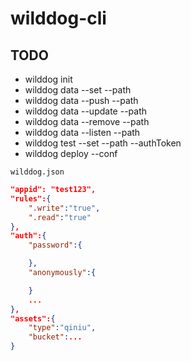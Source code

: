 # wilddog-cli

## TODO

* wilddog init <configFile>
* wilddog data --set <data> --path <path>
* wilddog data --push <data> --path <path>
* wilddog data --update <data> --path <path>
* wilddog data --remove <data> --path <path>
* wilddog data --listen --path <path>
* wilddog test --set <data> --path <path> --authToken
* wilddog deploy --conf <file>

`wilddog.json`

```json
"appid": "test123",
"rules":{
    ".write":"true",
    ".read":"true"
},
"auth":{
    "password":{

    },
    "anonymously":{

    }
    ...
},
"assets":{
    "type":"qiniu",
    "bucket":...
}

```


